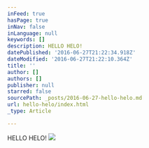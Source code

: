 ```yaml
---
inFeed: true
hasPage: true
inNav: false
inLanguage: null
keywords: []
description: HELLO HELO!
datePublished: '2016-06-27T21:22:34.918Z'
dateModified: '2016-06-27T21:22:10.364Z'
title: ''
author: []
authors: []
publisher: null
starred: false
sourcePath: _posts/2016-06-27-hello-helo.md
url: hello-helo/index.html
_type: Article

---
```

HELLO HELO!
![](https://the-grid-user-content.s3-us-west-2.amazonaws.com/5bc5bd93-5d83-45a9-9d01-e7c844930a72.jpg)